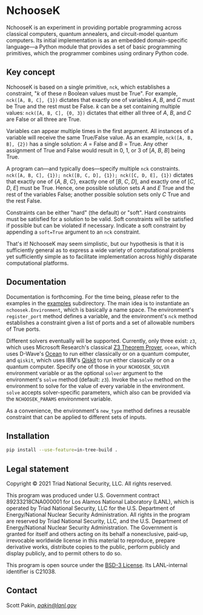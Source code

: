 NchooseK
========

NchooseK is an experiment in providing portable programming across classical computers, quantum annealers, and circuit-model quantum computers.  Its initial implementation is as an embedded domain-specific language—a Python module that provides a set of basic programming primitives, which the programmer combines using ordinary Python code.

Key concept
-----------

NchooseK is based on a single primitive, `nck`, which establishes a constraint, "*k* of these *n* Boolean values must be True".  For example, `nck([A, B, C], {1})` dictates that exactly one of variables *A*, *B*, and *C* must be True and the rest must be False.  *k* can be a set containing multiple values: `nck([A, B, C], {0, 3})` dictates that either all three of *A*, *B*, and *C* are False or all three are True.

Variables can appear multiple times in the first argument.  All instances of a variable will receive the same True/False value.  As an example, `nck([A, B, B], {2})` has a single solution: *A* = False and *B* = True.  Any other assignment of True and False would result in 0, 1, or 3 of [*A*, *B*, *B*] being True.

A program can—and typically does—specify multiple `nck` constraints.  `nck([A, B, C], {1}); nck([B, C, D], {1}); nck([C, D, E], {1})` dictates that exactly one of {*A*, *B*, *C*}, exactly one of [*B*, *C*, *D*], and exactly one of [*C*, *D*, *E*] must be True.  Hence, one possible solution sets *A* and *E* True and the rest of the variables False; another possible solution sets only *C* True and the rest False.

Constraints can be either "hard" (the default) or "soft".  Hard constraints must be satisfied for a solution to be valid.  Soft constraints will be satisfied if possible but can be violated if necessary.  Indicate a soft constraint by appending a `soft=True` argument to an `nck` constraint.

That's it!  NchooseK may seem simplistic, but our hypothesis is that it is sufficiently general as to express a wide variety of computational problems yet sufficiently simple as to facilitate implementation across highly disparate computational platforms.

Documentation
-------------

Documentation is forthcoming.  For the time being, please refer to the examples in the [examples](examples) subdirectory.  The main idea is to instantiate an `nchoosek.Environment`, which is basically a name space.  The environment's `register_port` method defines a variable, and the environment's `nck` method establishes a constraint given a list of ports and a set of allowable numbers of True ports.

Different solvers eventually will be supported.  Currently, only three exist: `z3`, which uses Microsoft Research's classical [Z3 Theorem Prover](https://github.com/Z3Prover/z3), `ocean`, which uses D-Wave's [Ocean](https://ocean.dwavesys.com/) to run either classically or on a quantum computer, and `qiskit`, which uses IBM's [Qiskit](https://www.qiskit.org/) to run either classically or on a quantum computer.  Specify one of those in your `NCHOOSEK_SOLVER` environment variable or as the optional `solver` argument to the environment's `solve` method (default: `z3`).  Invoke the `solve` method on the environment to solve for the value of every variable in the environment.  `solve` accepts solver-specific parameters, which also can be provided via the `NCHOOSEK_PARAMS` environment variable.

As a convenience, the environment's `new_type` method defines a reusable constraint that can be applied to different sets of inputs.

Installation
------------

```bash
pip install --use-feature=in-tree-build .
```

Legal statement
---------------

Copyright © 2021 Triad National Security, LLC.
All rights reserved.

This program was produced under U.S. Government contract 89233218CNA000001 for Los Alamos National Laboratory (LANL), which is operated by Triad National Security, LLC for the U.S.  Department of Energy/National Nuclear Security Administration. All rights in the program are reserved by Triad National Security, LLC, and the U.S. Department of Energy/National Nuclear Security Administration. The Government is granted for itself and others acting on its behalf a nonexclusive, paid-up, irrevocable worldwide license in this material to reproduce, prepare derivative works, distribute copies to the public, perform publicly and display publicly, and to permit others to do so.

This program is open source under the [BSD-3 License](LICENSE.md).  Its LANL-internal identifier is C21038.

Contact
-------

Scott Pakin, *pakin@lanl.gov*
